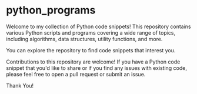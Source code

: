# python_programs

Welcome to my collection of Python code snippets! This repository contains various Python scripts and programs 
covering a wide range of topics, including algorithms, data structures, utility functions, and more.

You can explore the repository to find code snippets that interest you.

Contributions to this repository are welcome! 
If you have a Python code snippet that you'd like to share or if you find any issues with existing code, 
please feel free to open a pull request or submit an issue.

Thank You!
